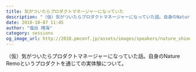 ```yaml
---
title: 気がついたらプロダクトマネージャーになっていた
description: "（仮）気がついたらプロダクトマネージャーになっていた話。自身のNature Remoというプロダクトを通じての実体験について。"
date: 2018-10-07 11:45
author: "塩出 晴海"
category: sessions
og_image_url: http://2018.pmconf.jp/assets/images/speakers/nature_shiode.jpg
---
```

（仮）気がついたらプロダクトマネージャーになっていた話。自身のNature Remoというプロダクトを通じての実体験について。
